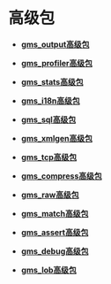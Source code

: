 # 高级包

- **[gms_output高级包](gms_output工具包.md)**

- **[gms_profiler高级包](gms_profiler高级包.md)**  

- **[gms_stats高级包](gms_stats高级包.md)**  

- **[gms_i18n高级包](gms_i18n高级包.md)**  

- **[gms_sql高级包](gms_sql高级包.md)**

- **[gms_xmlgen高级包](gms_xmlgen高级包.md)**

- **[gms_tcp高级包](gms_tcp高级包.md)**

- **[gms_compress高级包](gms_compress高级包.md)**

- **[gms_raw高级包](gms_raw高级包.md)**

- **[gms_match高级包](gms_match高级包.md)**

- **[gms_assert高级包](gms_assert高级包.md)**

- **[gms_debug高级包](gms_debug高级包.md)**

- **[gms_lob高级包](gms_lob高级包.md)**

